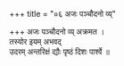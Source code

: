 +++
title = "०६ अजः पञ्चौदनो व्य्"

+++
अजः पञ्चौदनो व्य् अक्रमत ।  
तस्योर इयम् अभवद्  
उदरम् अन्तरिक्षं द्यौः पृष्ठं दिशः पार्श्वे ॥